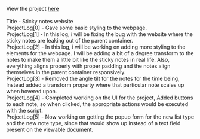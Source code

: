 View the project <a href="https://vibhatsu08.github.io/sticky-notes/">here</a> </br>
</br>
Title - Sticky notes website</br>
ProjectLog[0] - Gave some basic styling to the webpage. </br>
ProjectLog[1] - In this log, i will be fixing the bug with the website where the sticky notes are leaking out of the parent container. </br>
ProjectLog[2] - In this log, i will be working on adding more styling to the elements for the webpage. I will be adding a bit of a degree transform to the notes to make them a little bit like the sticky notes in real life. Also, everything aligns properly with proper padding and the notes align themselves in the parent container responsively. </br>
ProjectLog[3] - Removed the angle tilt for the notes for the time being, Instead added a transform property where that particular note scales up when hovered upon.</br>
ProjectLog[4] - Completed working on the UI for the project, Added buttons to each note, so when clicked, the appropriate actions would be executed with the script. </br>
ProjectLog[5] - Now working on getting the popup form for the new list type and the new note type, since that would show up instead of a text field present on the viewable document. </br>
